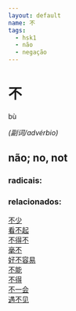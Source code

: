 ```yaml
--- 
layout: default
name: 不 
tags: 
  - hsk1
  - não
  - negação
--- 
```

# 不 
bù  
 
*(副词/advérbio)*  
## não; no, not 
### radicais: 
### relacionados: 
[不少](/zhengshidu/hsk2/不少)  
[看不起](/zhengshidu/hsk4/看不起)  
[不得不](/zhengshidu/hsk3/不得不)  
[毫不](/zhengshidu/hsk7-9/毫不)  
[好不容易](/zhengshidu/outras/好不容易)  
[不能](/zhengshidu/outras/不能)  
[不得](/zhengshidu/outras/不得)  
[不一会](/zhengshidu/outras/不一会)  
[遇不见](/zhengshidu/hsk4/遇不见)  
